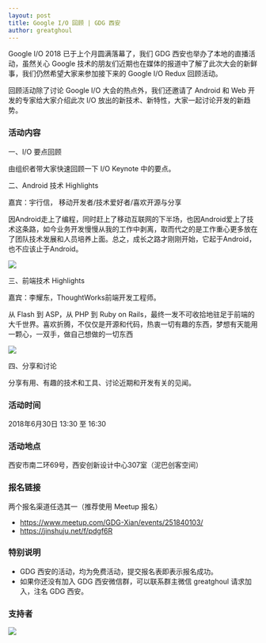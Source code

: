 ```yaml
---
layout: post
title: Google I/O 回顾 | GDG 西安
author: greatghoul
---
```



Google I/O 2018 已于上个月圆满落幕了，我们 GDG 西安也举办了本地的直播活动，虽然关心 Google 技术的朋友们近期也在媒体的报道中了解了此次大会的新鲜事，我们仍然希望大家来参加接下来的 Google I/O Redux 回顾活动。

回顾活动除了讨论 Google I/O 大会的热点外，我们还邀请了 Android 和 Web 开发的专家给大家介绍此次 I/O 放出的新技术、新特性，大家一起讨论开发的新趋势。

### 活动内容

一、I/O 要点回顾

由组织者带大家快速回顾一下 I/O Keynote 中的要点。

二、Android 技术 Highlights

嘉宾：宇行信， 移动开发者/技术爱好者/喜欢开源与分享

因Android走上了编程，同时赶上了移动互联网的下半场，也因Android爱上了技术这条路，如今业务开发慢慢从我的工作中剥离，取而代之的是工作重心更多放在了团队技术发展和人员培养上面。总之，成长之路才刚刚开始，它起于Android，也不应该止于Android。

![](https://i.loli.net/2018/06/17/5b25e2f769dc7.png)

三、前端技术 Highlights

嘉宾：李耀东，ThoughtWorks前端开发工程师。

从 Flash 到 ASP，从 PHP 到 Ruby on Rails，最终一发不可收拾地驻足于前端的大千世界。喜欢折腾，不仅仅是开源和代码，热衷一切有趣的东西，梦想有天能用一颗心，一双手，做自己想做的一切东西

![](https://i.loli.net/2018/06/17/5b25e2f7c1ad0.png)

四、分享和讨论

分享有用、有趣的技术和工具、讨论近期和开发有关的见闻。

### 活动时间

2018年6月30日 13:30 至 16:30

### 活动地点

西安市南二环69号，西安创新设计中心307室（泥巴创客空间）

### 报名链接

两个报名渠道任选其一（推荐使用 Meetup 报名）

-   <https://www.meetup.com/GDG-Xian/events/251840103/>
-   <https://jinshuju.net/f/pdgf6R>

### 特别说明

-   GDG 西安的活动，均为免费活动，提交报名表即表示报名成功。
-   如果你还没有加入 GDG 西安微信群，可以联系群主微信 greatghoul 请求加入，注名 GDG 西安。

### 支持者
![](https://ws4.sinaimg.cn/large/006tKfTcgy1fshmu1rdb5j307802faa7.jpg)
